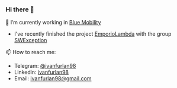 ### Hi there 👋

🔭 I’m currently working in [Blue Mobility](https://www.bluemobility.it/)

- I've recently finished the project [EmporioLambda](https://www.math.unipd.it/~tullio/IS-1/2020/Progetto/C2.pdf) with the group [SWException](https://github.com/SWException)

📫 How to reach me:
- Telegram: [@ivanfurlan98](https://t.me/ivanfurlan98)
- Linkedin: [ivanfurlan98](https://www.linkedin.com/in/ivanfurlan98/)
- Email: [ivanfurlan98@gmail.com](mailto:ivanfurlan98@gmail.com)
<!--
**ivanfurlan/ivanfurlan** is a ✨ _special_ ✨ repository because its `README.md` (this file) appears on your GitHub profile.

Here are some ideas to get you started:

- 🔭 I’m currently working on ...
- 🌱 I’m currently learning ...
- 👯 I’m looking to collaborate on ...
- 🤔 I’m looking for help with ...
- 💬 Ask me about ...
- 📫 How to reach me: ...
- 😄 Pronouns: ...
- ⚡ Fun fact: ...
-->
